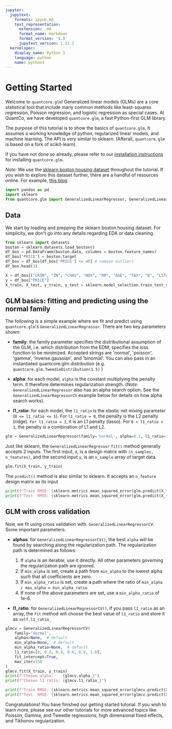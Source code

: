 ```yaml
---
jupyter:
  jupytext:
    formats: ipynb,md
    text_representation:
      extension: .md
      format_name: markdown
      format_version: '1.3'
      jupytext_version: 1.11.2
  kernelspec:
    display_name: Python 3
    language: python
    name: python3
---
```


<!-- #region -->
# Getting Started

Welcome to `quantcore.glm`! Generalized linear models (GLMs) are a core statistical tool that include many common methods like least-squares regression, Poisson regression, and logistic regression as special cases. At QuantCo, we have developed `quantcore.glm`, a fast Python-first GLM library. 

The purpose of this tutorial is to show the basics of `quantcore.glm`. It assumes a working knowledge of python, regularized linear models, and machine learning. The API is very similar to sklearn. (Afterall, `quantcore.glm` is based on a fork of scikit-learn).

If you have not done so already, please refer to our [installation instructions](https://github.com/Quantco/quantcore.glm#installation) for installing `quantcore.glm`.


*Note:* We use the [sklearn boston housing dataset](https://scikit-learn.org/stable/modules/generated/sklearn.datasets.load_boston.html) throughout the tutorial. If you wish to explore this dataset further, there are a handful of resources online. For example, [this blog](https://medium.com/@amitg0161/sklearn-linear-regression-tutorial-with-boston-house-dataset-cde74afd460a). 
<!-- #endregion -->

```python
import pandas as pd
import sklearn
from quantcore.glm import GeneralizedLinearRegressor, GeneralizedLinearRegressorCV
```

## Data

We start by loading and prepping the sklearn boston housing dataset. For simplicity, we don't go into any details regarding EDA or data cleaning.

```python
from sklearn import datasets
boston = sklearn.datasets.load_boston()
df_bos = pd.DataFrame(boston.data, columns = boston.feature_names)
df_bos['PRICE'] = boston.target
df_bos = df_bos[df_bos['PRICE'] <= 40] # remove outliers
df_bos.head(3)
```

```python
X = df_bos[["CRIM", "ZN", "CHAS", "NOX", "RM", "AGE", "TAX", "B", "LSTAT"]]
y = df_bos["PRICE"]
X_train, X_test, y_train, y_test = sklearn.model_selection.train_test_split(X, y, test_size = 0.1, random_state=5)
```

<!-- #region -->
## GLM basics: fitting and predicting using the normal family

The following is a simple example where we fit and predict using `quantcore.glm`'s `GeneralizedLinearRegressor`. There are two key parameters shown: 

- **family**: the family parameter specifies the distributional assumption of the GLM, i.e. which distribution from the EDM, specifies the loss function to be minimized. Accepted strings are 'normal', 'poisson', 'gamma', 'inverse.gaussian', and 'binomial'. You can also pass in an instantiated quantcore.glm distribution (e.g. `quantcore.glm.TweedieDistribution(1.5)` )


- **alpha**: for each model, `alpha` is the constant multiplying the penalty term. It therefore determines regularization strength. (*Note*: `GeneralizedLinearRegressor` also has an alpha search option. See the `GeneralizedLinearRegressorCV` example below for details on how alpha search works).

                
- **l1_ratio**: for each model, the `l1_ratio` is the elastic net mixing parameter (`0 <= l1_ratio <= 1`). For `l1_ratio = 0`, the penalty is the L2 penalty (ridge). ``For l1_ratio = 1``, it is an L1 penalty (lasso).  For ``0 < l1_ratio < 1``, the penalty is a combination of L1 and L2.
<!-- #endregion -->

```python
glm = GeneralizedLinearRegressor(family='normal', alpha=0.1, l1_ratio=1)
```

Just like sklearn, the `GeneralizedLinearRegressor` `fit()` method generally accepts 2 inputs. The first input, `X`, is a design matrix with `(n_samples, n_features)`, and the second input `y`, is an `n_sample` array of target data.

```python
glm.fit(X_train, y_train)
```

The `predict()` method is also similar to sklearn. It accepts an `n_feature` design matrix as its input

```python
print(f"Train RMSE: {sklearn.metrics.mean_squared_error(glm.predict(X_train), y_train, squared=False)}")
print(f"Test  RMSE: {sklearn.metrics.mean_squared_error(glm.predict(X_test), y_test, squared=False)}")
```

## GLM with cross validation

Now, we fit using cross validation with. `GeneralizedLinearRegressorCV`.
Some important parameters:

- **alphas**: for `GeneralizedLinearRegressorCV()`, the best `alpha` will be found by searching along the regularization path. The regularization path is determined as follows:

    1. If ``alpha`` is an iterable, use it directly. All other parameters
        governing the regularization path are ignored.
    2. If ``min_alpha`` is set, create a path from ``min_alpha`` to the
        lowest alpha such that all coefficients are zero.
    3. If ``min_alpha_ratio`` is set, create a path where the ratio of
        ``min_alpha / max_alpha = min_alpha_ratio``.
    4. If none of the above parameters are set, use a ``min_alpha_ratio``
        of 1e-6.

                
- **l1_ratio**: for `GeneralizedLinearRegressorCV()`, if you pass ``l1_ratio`` as an array, the `fit` method will choose the best value of `l1_ratio` and store it as `self.l1_ratio_`

```python
glmcv = GeneralizedLinearRegressorCV(
    family='normal',
    alphas=None,  # default
    min_alpha=None,  # default
    min_alpha_ratio=None,  # default
    l1_ratio=[0, 0.2, 0.4, 0.6, 0.8, 1.0],
    fit_intercept=True,
    max_iter=150
)
glmcv.fit(X_train, y_train)
print(f"Chosen alpha:    {glmcv.alpha_}")
print(f"Chosen l1 ratio: {glmcv.l1_ratio_}")

print(f"Train RMSE: {sklearn.metrics.mean_squared_error(glmcv.predict(X_train), y_train, squared=False)}")
print(f"Test  RMSE: {sklearn.metrics.mean_squared_error(glmcv.predict(X_test), y_test, squared=False)}")
```

Congratulations! You have finished our getting started tutorial. If you wish to learn more, please see our other tutorials for more advanced topics like Poisson, Gamma, and Tweedie regressions, high dimensional fixed effects, and Tikhonov regularization.

```python

```
